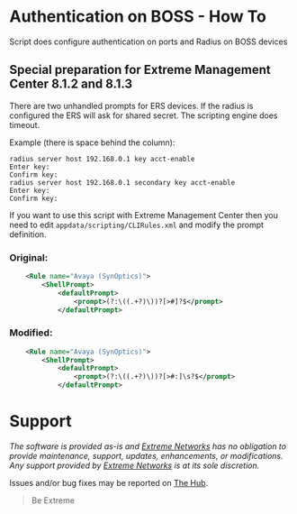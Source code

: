 # Authentication on BOSS - How To

Script does configure authentication on ports and Radius on BOSS devices

## Special preparation for Extreme Management Center 8.1.2 and 8.1.3
There are two unhandled prompts for ERS devices. If the radius is configured the ERS will ask for shared secret. The scripting engine does timeout.

Example (there is space behind the column):
```
radius server host 192.168.0.1 key acct-enable
Enter key: 
Confirm key: 
radius server host 192.168.0.1 secondary key acct-enable
Enter key: 
Confirm key: 
```

If you want to use this script with Extreme Management Center then you need to edit `appdata/scripting/CLIRules.xml` and modify the prompt definition.

### Original:
```xml
    <Rule name="Avaya (SynOptics)">
        <ShellPrompt>
            <defaultPrompt>
                <prompt>(?:\((.+?)\))?[>#]?$</prompt>
            </defaultPrompt>
```
### Modified:
```xml
    <Rule name="Avaya (SynOptics)">
        <ShellPrompt>
            <defaultPrompt>
                <prompt>(?:\((.+?)\))?[>#:]\s?$</prompt>
            </defaultPrompt>
```

# Support
_The software is provided as-is and [Extreme Networks](http://www.extremenetworks.com/) has no obligation to provide maintenance, support, updates, enhancements, or modifications. Any support provided by [Extreme Networks](http://www.extremenetworks.com/) is at its sole discretion._

Issues and/or bug fixes may be reported on [The Hub](https://community.extremenetworks.com/).
>Be Extreme